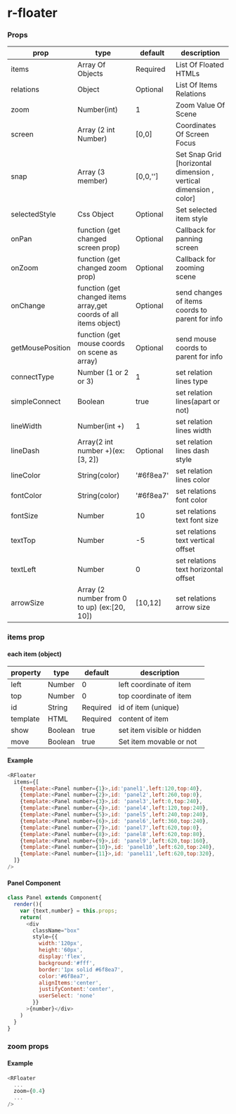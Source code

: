 # r-floater
### Props
prop             | type                                                              | default   | description
---------------- | ----------------------------------------------------------------- | --------- | -----------
items            | Array Of Objects                                                  | Required  | List Of Floated HTMLs 
relations        | Object                                                            | Optional  | List Of Items Relations 
zoom             | Number(int)                                                       | 1         | Zoom Value Of Scene
screen           | Array (2 int Number)                                              | [0,0]     | Coordinates Of Screen Focus
snap             | Array (3 member)                                                  | [0,0,'']  | Set Snap Grid [horizontal dimension , vertical dimension , color]
selectedStyle    | Css Object                                                        | Optional  | Set selected item style
onPan            | function (get changed screen prop)                                | Optional  | Callback for panning screen
onZoom           | function (get changed zoom prop)                                  | Optional  | Callback for zooming scene
onChange         | function (get changed items array,get coords of all items object) | Optional  | send changes of items coords to parent for info 
getMousePosition | function (get mouse coords on scene as array)                     | Optional  | send mouse coords to parent for info
connectType      | Number (1 or 2 or 3)                                              | 1         | set relation lines type
simpleConnect    | Boolean                                                           | true      | set relation lines(apart or not)
lineWidth        | Number(int +)                                                     | 1         | set relation lines width
lineDash         | Array(2 int number +)(ex:[3, 2])                                  | Optional  | set relation lines dash style
lineColor        | String(color)                                                     | '#6f8ea7' | set relation lines color
fontColor        | String(color)                                                     | '#6f8ea7' | set relations font color
fontSize         | Number                                                            | 10        | set relations text font size
textTop          | Number                                                            | -5        | set relations text vertical offset
textLeft         | Number                                                            | 0         | set relations text horizontal offset
arrowSize        | Array (2 number from 0 to up) (ex:[20, 10])                       | [10,12]   | set relations arrow size

### items prop
#### each item (object)
property         | type                                                              | default   | description
---------------- | ----------------------------------------------------------------- | --------- | -----------
left             | Number                                                            | 0         | left coordinate of item 
top              | Number                                                            | 0         | top coordinate of item 
id               | String                                                            | Required  | id of item (unique)
template         | HTML                                                              | Required  | content of item
show             | Boolean                                                           | true      | set item visible or hidden
move             | Boolean                                                           | true      | Set item movable or not

#### Example
``` javascript
<RFloater 
  items={[
    {template:<Panel number={1}>,id:'panel1',left:120,top:40},
    {template:<Panel number={2}>,id: 'panel2',left:260,top:0},
    {template:<Panel number={3}>,id: 'panel3',left:0,top:240},
    {template:<Panel number={4}>,id: 'panel4',left:120,top:240},
    {template:<Panel number={5}>,id: 'panel5',left:240,top:240},
    {template:<Panel number={6}>,id: 'panel6',left:360,top:240},
    {template:<Panel number={7}>,id: 'panel7',left:620,top:0},
    {template:<Panel number={8}>,id: 'panel8',left:620,top:80},
    {template:<Panel number={9}>,id: 'panel9',left:620,top:160},
    {template:<Panel number={10}>,id: 'panel10',left:620,top:240}, 
    {template:<Panel number={11}>,id: 'panel11',left:620,top:320},
  ]}
/>

```


#### Panel Component
``` javascript
class Panel extends Component{
  render(){
    var {text,number} = this.props;
    return(
      <div 
        className="box" 
        style={{
          width:'120px',
          height:'60px',
          display:'flex',
          background:'#fff',
          border:'1px solid #6f8ea7',
          color:'#6f8ea7',
          alignItems:'center',
          justifyContent:'center',
          userSelect: 'none'
        }}
      >{number}</div>
    )
  }
}
```

### zoom props
#### Example
``` javascript
<RFloater 
  ...
  zoom={0.4}
  ...
/>
```
